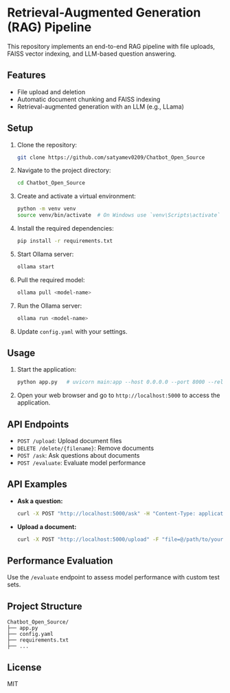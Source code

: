 # Retrieval-Augmented Generation (RAG) Pipeline

This repository implements an end-to-end RAG pipeline with file uploads, FAISS vector indexing, and LLM-based question answering.

## Features
- File upload and deletion
- Automatic document chunking and FAISS indexing
- Retrieval-augmented generation with an LLM (e.g., LLama)

## Setup
1. Clone the repository:
   ```bash
   git clone https://github.com/satyamev0209/Chatbot_Open_Source
   ```
2. Navigate to the project directory:
   ```bash
   cd Chatbot_Open_Source
   ```
3. Create and activate a virtual environment:
   ```bash
   python -m venv venv
   source venv/bin/activate  # On Windows use `venv\Scripts\activate`
   ```
4. Install the required dependencies:
   ```bash
   pip install -r requirements.txt
   ```
5. Start Ollama server:
   ```bash
   ollama start
   ```
6. Pull the required model:
   ```bash
   ollama pull <model-name>
   ```
7. Run the Ollama server:
   ```bash 
   ollama run <model-name>
   ``` 
7. Update `config.yaml` with your settings.

## Usage
1. Start the application:
   ```bash
   python app.py   # uvicorn main:app --host 0.0.0.0 --port 8000 --reload
   ```
2. Open your web browser and go to `http://localhost:5000` to access the application.

## API Endpoints
- `POST /upload`: Upload document files
- `DELETE /delete/{filename}`: Remove documents
- `POST /ask`: Ask questions about documents
- `POST /evaluate`: Evaluate model performance

## API Examples
- **Ask a question:**
   ```bash
   curl -X POST "http://localhost:5000/ask" -H "Content-Type: application/json" -d '{"question": "What is RAG?"}'
   ```
- **Upload a document:**
   ```bash
   curl -X POST "http://localhost:5000/upload" -F "file=@/path/to/your/document.pdf"
   ```

## Performance Evaluation
Use the `/evaluate` endpoint to assess model performance with custom test sets.

## Project Structure
```
Chatbot_Open_Source/
├── app.py
├── config.yaml
├── requirements.txt
├── ...
```

## License
MIT